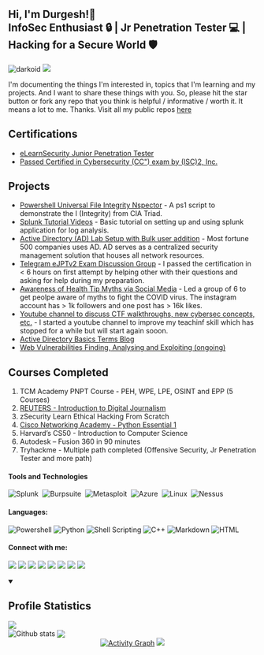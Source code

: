 <!--
used a lot o badges from https://github.com/alexandresanlim/Badges4-README.md-Profile
-->

## Hi, I'm Durgesh!🤠 <br> InfoSec Enthusiast 🔒 | Jr Penetration Tester 💻 | Hacking for a Secure World 🛡️
<p>
  <img src="https://komarev.com/ghpvc/?username=darkoid" alt="darkoid" />
  <a href="https://github.com/darkoid/#connect-with-me"><img src="https://img.shields.io/badge/with%20me-000000?style=for-the-badge&logo=About.me&label=Connect&message=With Me&color=36393f&style=flat-square"></a>
</p>

I'm documenting the things I'm interested in, topics that I'm learning and my projects. And I want to share these things with you. So, please hit the star button or fork any repo that you think is helpful / informative / worth it. It means a lot to me. Thanks. Visit all my public repos [here](https://github.com/darkoid?tab=repositories&q=&type=source&language=&sort=star)

## Certifications
  
- <a href="https://my.ine.com/certificate/37adc432-8111-44c9-9d23-e18a988ada55">eLearnSecurity Junior Penetration Tester</a><br>
- <a href="https://drive.google.com/file/d/1RFdXLVyIn8vRAztPJeTpP15l9nxjRTQa/view?usp=sharing">Passed Certified in Cybersecurity (CC") exam by (ISC)2, Inc.</a>

## Projects
- <a href="https://github.com/darkoid/pufin">Powershell Universal File Integrity Nspector</a> - A ps1 script to demonstrate the I (Integrity) from CIA Triad.
- <a href="https://www.youtube.com/playlist?list=PLGTCL-TUye6U4dd6Bo0FearC2kw_ziMus">Splunk Tutorial Videos</a> - Basic tutorial on setting up and using splunk application for log analysis.
- <a href="https://github.com/darkoid/ActiveDirectoryLab">Active Directory (AD) Lab Setup with Bulk user addition</a> - Most fortune 500 companies uses AD. AD serves as a centralized security management solution that houses all network resources. 
- <a href="https://t.me/eJPTv2_Exam">Telegram eJPTv2 Exam Discussion Group</a> - I passed the certification in < 6 hours on first attempt by helping other with their questions and asking for help during my preparation.
- <a href="https://www.instagram.com/health.myths/">Awareness of Health Tip Myths via Social Media</a> - Led a group of 6 to get peolpe aware of  myths to fight the COVID virus. The instagram account has > 1k followers and one post has > 16k likes.
- <a href="https://www.youtube.com/@darkoiddefense/">Youtube channel to discuss CTF walkthroughs, new cybersec concepts, etc.</a> - I started a youtube channel to improve my teachinf skill which has stopped for a while but will start again sooon.
- <a href="https://github.com/darkoid/ActiveDirectoryBasics">Active Directory Basics Terms Blog</a><br>
- <a href="https://github.com/darkoid/WebVulnerabilities">Web Vulnerabilities Finding, Analysing and Exploiting (ongoing)</a>

## Courses Completed
1. TCM Academy PNPT Course - PEH, WPE, LPE, OSINT and EPP (5 Courses)
2. [REUTERS - Introduction to Digital Journalism](https://reutersdigitaljournalism.com/course_completed_certificate/145099.html?l=en)
3. zSecurity Learn Ethical Hacking From Scratch
4. [Cisco Networking Academy - Python Essential 1](https://www.credly.com/badges/a322aa0d-c929-4f1f-a2a7-3cb462e5ae18)
5. Harvard’s CS50 - Introduction to Computer Science
6. Autodesk – Fusion 360 in 90 minutes
7. Tryhackme - Multiple path completed (Offensive Security, Jr Penetration Tester and more path)

#### Tools and Technologies

![Splunk](https://img.shields.io/badge/Splunk-000000?style=for-the-badge&logo=Splunk&logoColor=white)&nbsp;
![Burpsuite](https://img.shields.io/badge/Burpsuite-FF6600?style=for-the-badge)&nbsp;
![Metasploit](https://img.shields.io/badge/Metasploit-0082C9?style=for-the-badge)&nbsp;
![Azure](https://img.shields.io/badge/azure-0089D6?style=for-the-badge&logo=microsoft-azure&logoColor=white)&nbsp;
![Linux](https://img.shields.io/badge/Linux-FCC624?style=for-the-badge&logo=linux&logoColor=black)&nbsp;
![Nessus](https://img.shields.io/badge/Nessus-0FAAFF?style=for-the-badge)

<!---
Extras I know but don't show
![VMWare](https://img.shields.io/badge/VMware-231f20?style=for-the-badge&logo=VMware&logoColor=white)&nbsp;
![VirtualBox](https://img.shields.io/badge/VirtualBox-21416b?style=for-the-badge&logo=VirtualBox&logoColor=white)&nbsp;
![Tor Browser](https://img.shields.io/badge/Tor_Browser-7D4698?style=for-the-badge&logo=Tor-Browser&logoColor=white)&nbsp;
![iTerm2](https://img.shields.io/badge/iTerm2-000000?style=for-the-badge&logo=iterm2&logoColor=white)&nbsp;
![Mac OS](https://img.shields.io/badge/mac%20os-000000?style=for-the-badge&logo=apple&logoColor=white)&nbsp;
![Canva](https://img.shields.io/badge/Canva-%2300C4CC.svg?&style=for-the-badge&logo=Canva&logoColor=white)&nbsp;
![HTB](https://img.shields.io/badge/HackTheBox-111927?style=for-the-badge&logo=Hack%20The%20Box&logoColor=9FEF00)&nbsp;
![Kali Linux](https://img.shields.io/badge/Kali_Linux-557C94?style=for-the-badge&logo=kali-linux&logoColor=white)&nbsp;
![Git](https://img.shields.io/badge/GIT-E44C30?style=for-the-badge&logo=git&logoColor=white)&nbsp;
--->

#### Languages:

![Powershell](https://img.shields.io/badge/powershell-5391FE?style=for-the-badge&logo=powershell&logoColor=white)
![Python](https://img.shields.io/badge/HackTheBox-111927?style=for-the-badge&logo=Hack%20The%20Box&logoColor=9FEF00)
![Shell Scripting](https://img.shields.io/badge/Shell_Script-121011?style=for-the-badge&logo=gnu-bash&logoColor=white)
![C++](https://img.shields.io/badge/C%2B%2B-00599C?style=for-the-badge&logo=c%2B%2B&logoColor=white)
![Markdown](https://img.shields.io/badge/markdown-%23000000.svg?style=for-the-badge&logo=markdown&logoColor=white)
![HTML](https://img.shields.io/badge/HTML5-E34F26?style=for-the-badge&logo=html5&logoColor=white)

#### Connect with me:

[<img src ="https://img.shields.io/badge/Gmail-D14836?style=for-the-badge&logo=gmail&logoColor=white">](mailto:durgeshshah.wdn@gmail.com)
[<img src ="https://img.shields.io/badge/YouTube-FF0000?style=for-the-badge&logo=youtube&logoColor=white">](https://www.youtube.com/@darkoiddefense)
[<img src ="https://img.shields.io/badge/website-000000?style=for-the-badge&logo=About.me&logoColor=white">](https://darkoid.github.io/cv2)
[<img src="https://img.shields.io/badge/Twitter-1DA1F2?style=for-the-badge&logo=twitter&logoColor=white" />](https://twitter.com/DurgeshShah16) 
[<img src="https://img.shields.io/badge/LinkedIn-0077B5?style=for-the-badge&logo=linkedin&logoColor=white" />](https://www.linkedin.com/in/darkoid/)
[<img src="https://img.shields.io/badge/Instagram-E4405F?style=for-the-badge&logo=instagram&logoColor=white" />](https://instagram.com/darkoid.durgesh)
[<img src="https://img.shields.io/badge/eJPTv2_Exam-2CA5E0?style=for-the-badge&logo=telegram&logoColor=white" />](https://t.me/eJPTv2_Exam)
[<img src="https://img.shields.io/badge/Discord-5865F2?style=for-the-badge&logo=discord&logoColor=white" />](https://discordapp.com/users/856957226555670529)

</p>
<!---
### Gonna need to edit this and use later
[<img src="" />]()
[<img src="https://img.shields.io/badge/orcid-A6CE39?style=for-the-badge&logo=orcid&logoColor=white" />](https://example.com)
[<img src="https://img.shields.io/badge/linktree-39E09B?style=for-the-badge&logo=linktree&logoColor=white" />](https://example.com)
[<img src="https://img.shields.io/badge/GitHub-100000?style=for-the-badge&logo=github&logoColor=white" />](https://example.com)
[<img src="https://img.shields.io/badge/bio.link-000000%7D?style=for-the-badge&logo=biolink&logoColor=white" />](https://example.com)
[<img src="https://img.shields.io/badge/Spotify-1ED760?&style=for-the-badge&logo=spotify&logoColor=white" />](https://example.com)
--->

<details open>
<summary><h2> Profile Statistics </h2></summary>
  <img align="center" src="https://github-readme-streak-stats.herokuapp.com/?user=darkoid"/>
  <br>
  <img align="center" src="https://github-readme-stats.vercel.app/api?username=darkoid&show_icons=true&include_all_commits=true&theme=transparent&rank_icon=github&hide_border=true&custom_title=GitHub%20Stats" alt="Github stats"/> <img align="center" src="https://github-readme-stats.vercel.app/api/top-langs/?username=darkoid&layout=compact&theme=transparent&hide_border=true" />
  <div align="center">
  <a href="https://github.com/darkoid/darkoid"><img alt="Activity Graph" src="https://github-readme-activity-graph.vercel.app/graph/?username=darkoid&theme=transparent&hide_border=true&custom_title=Contribution%20Graph" /></a>
  <img src="https://github-profile-trophy.vercel.app/?username=darkoid" />
  </div>
</details>
